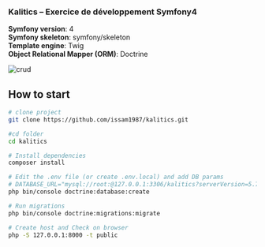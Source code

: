 
### Kalitics – Exercice de développement Symfony4  

__Symfony version__: 4  
__Symfony skeleton__: symfony/skeleton  
__Template engine__: Twig  
__Object Relational Mapper (ORM)__: Doctrine  

![crud](https://www.olive-craft.com/Kalitics/Capture.PNG "CRUD App With Symfony 4")


## How to start

``` bash
# clone project
git clone https://github.com/issam1987/kalitics.git

#cd folder
cd kalitics

# Install dependencies
composer install

# Edit the .env file (or create .env.local) and add DB params
# DATABASE_URL="mysql://root:@127.0.0.1:3306/kalitics?serverVersion=5.7&charset=utf8mb4"
php bin/console doctrine:database:create

# Run migrations
php bin/console doctrine:migrations:migrate

# Create host and Check on browser
php -S 127.0.0.1:8000 -t public

